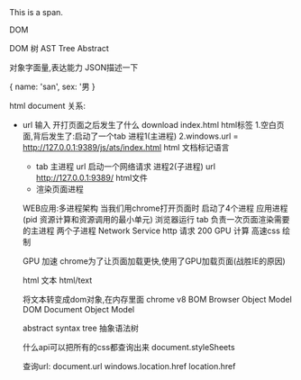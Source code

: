 <div id="root">
  <span class="demo">
    This is a span.
  </span>
  <p>DOM</p>
</div>

DOM 树 AST Tree Abstract

对象字面量,表达能力
JSON描述一下

{
  name: 'san',
  sex: '男
}

html document 关系:
- url 输入 开打页面之后发生了什么
    download index.html html标签
    1.空白页面,背后发生了:启动了一个tab 进程1(主进程)
    2.windows.url = http://127.0.0.1:9389/js/ats/index.html
        html 文档标记语言
    - tab 主进程 url
        启动一个网络请求 进程2(子进程) url http://127.0.0.1:9389/ html文件
    - 渲染页面进程

    WEB应用:多进程架构
    当我们用chrome打开页面时
    启动了4个进程 应用进程(pid 资源计算和资源调用的最小单元) 浏览器运行
    tab 负责一次页面渲染需要的主进程
    两个子进程 Network Service http 请求 200
    GPU 计算 高速css 绘制

    GPU 加速 chrome为了让页面加载更快,使用了GPU加载页面(战胜IE的原因)

    html 文本 html/text

    将文本转变成dom对象,在内存里面
    chrome v8
    BOM Browser Object Model
    DOM Document Object Model

  abstract syntax tree 抽象语法树

  什么api可以把所有的css都查询出来
  document.styleSheets

  查询url:
    document.url
    windows.location.href
    location.href